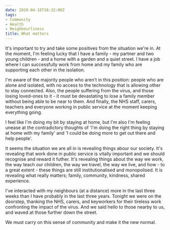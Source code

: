 ```yaml
---
date: 2020-04-16T16:32:00Z
tags:
- Community
- Health
- Neighbourliness
title: What matters
---
```


It's important to try and take some positives from the situation we're in. At the moment, I'm feeling lucky that I have a family - my partner and two young children - and a home with a garden and a quiet street. I have a job where I can successfully work from home and my family who are supporting each other in the isolation.

I'm aware of the majority people who aren't in this position: people who are alone and isolated, with no access to the technology that is allowing other to stay connected. Also, the people suffering from the virus, and those losing loved-ones to it - it must be devastating to lose a family member without being able to be near to them. And finally, the NHS staff, carers, teachers and everyone working in public service at the moment keeping everything going.

I feel like I'm doing my bit by staying at home, but I'm also I'm feeling unease at the contradictory thoughts of 'I'm doing the right thing by staying at home with my family' and 'I could be doing more to get out there and help people'.

It seems the situation we are all in is revealing things abour our society. It's revealing that work done in public service is vitally important and we should recognise and reward it futher. It's revealing things about the way we work, the way teach our children, the way we travel, the way we live, and how - to a great extent - these things are still institutionalised and monopolised. It is revealing what really matters; family, community, kindness, shared experience.

I've interacted with my neighbours (at a distance) more in the last three weeks than I have probably in the last three years. Tonight we were on the doorstep, thanking the NHS, carers, and keyworkers for their tireless work confronting the impact of the virus. And we said hello to those nearby to us, and waved at those further down the street.

We must carry on this sense of community and make it the new normal.
